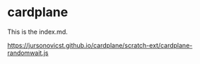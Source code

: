 # cardplane

This is the index.md.

https://jursonovicst.github.io/cardplane/scratch-ext/cardplane-randomwait.js